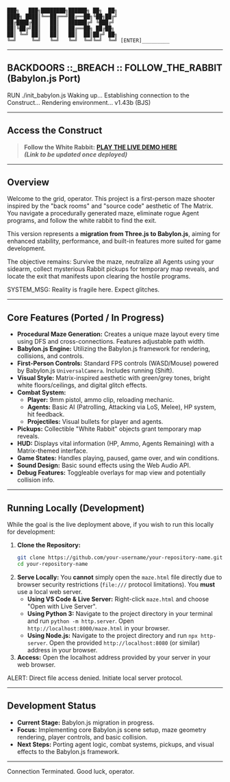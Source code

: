 ```ascii
███╗   ███╗████████╗██████╗ ██╗  ██╗
████╗ ████║╚══██╔══╝██╔══██╗╚██╗██╔╝
██╔████╔██║   ██║   ██████╔╝ ╚███╔╝
██║╚██╔╝██║   ██║   ██╔══██╗ ██╔██╗
██║ ╚═╝ ██║   ██║   ██║  ██║██╔╝ ██╗
╚═╝     ╚═╝   ╚═╝   ╚═╝  ╚═╝╚═╝  ╚═╝ [ENTER]_________
```
---

## BACKDOORS ::_BREACH :: FOLLOW_THE_RABBIT (Babylon.js Port)

RUN ./init_babylon.js
Waking up...
Establishing connection to the Construct...
Rendering environment... v1.43b (BJS)

---

## Access the Construct

> **Follow the White Rabbit:** [**PLAY THE LIVE DEMO HERE**](https://your-deployment-link-will-go-here.netlify.app/maze.html) <br>
> _**(Link to be updated once deployed)**_

---

## Overview

Welcome to the grid, operator. This project is a first-person maze shooter inspired by the "back rooms" and "source code" aesthetic of The Matrix. You navigate a procedurally generated maze, eliminate rogue Agent programs, and follow the white rabbit to find the exit.

This version represents a **migration from Three.js to Babylon.js**, aiming for enhanced stability, performance, and built-in features more suited for game development.

The objective remains: Survive the maze, neutralize all Agents using your sidearm, collect mysterious Rabbit pickups for temporary map reveals, and locate the exit that manifests upon clearing the hostile programs.

SYSTEM_MSG: Reality is fragile here. Expect glitches.

---

## Core Features (Ported / In Progress)

*   **Procedural Maze Generation:** Creates a unique maze layout every time using DFS and cross-connections. Features adjustable path width.
*   **Babylon.js Engine:** Utilizing the Babylon.js framework for rendering, collisions, and controls.
*   **First-Person Controls:** Standard FPS controls (WASD/Mouse) powered by Babylon.js `UniversalCamera`. Includes running (Shift).
*   **Visual Style:** Matrix-inspired aesthetic with green/grey tones, bright white floors/ceilings, and digital glitch effects.
*   **Combat System:**
    *   **Player:** 9mm pistol, ammo clip, reloading mechanic.
    *   **Agents:** Basic AI (Patrolling, Attacking via LoS, Melee), HP system, hit feedback.
    *   **Projectiles:** Visual bullets for player and agents.
*   **Pickups:** Collectible "White Rabbit" objects grant temporary map reveals.
*   **HUD:** Displays vital information (HP, Ammo, Agents Remaining) with a Matrix-themed interface.
*   **Game States:** Handles playing, paused, game over, and win conditions.
*   **Sound Design:** Basic sound effects using the Web Audio API.
*   **Debug Features:** Toggleable overlays for map view and potentially collision info.

---

## Running Locally (Development)

While the goal is the live deployment above, if you wish to run this locally for development:

1.  **Clone the Repository:**
    ```bash
    git clone https://github.com/your-username/your-repository-name.git
    cd your-repository-name
    ```
2.  **Serve Locally:** You **cannot** simply open the `maze.html` file directly due to browser security restrictions (`file:///` protocol limitations). You **must** use a local web server.
    *   **Using VS Code & Live Server:** Right-click `maze.html` and choose "Open with Live Server".
    *   **Using Python 3:** Navigate to the project directory in your terminal and run `python -m http.server`. Open `http://localhost:8000/maze.html` in your browser.
    *   **Using Node.js:** Navigate to the project directory and run `npx http-server`. Open the provided `http://localhost:8080` (or similar) address in your browser.
3.  **Access:** Open the localhost address provided by your server in your web browser.

ALERT: Direct file access denied. Initiate local server protocol.

---

## Development Status

*   **Current Stage:** Babylon.js migration in progress.
*   **Focus:** Implementing core Babylon.js scene setup, maze geometry rendering, player controls, and basic collision.
*   **Next Steps:** Porting agent logic, combat systems, pickups, and visual effects to the Babylon.js framework.

---

Connection Terminated. Good luck, operator.

